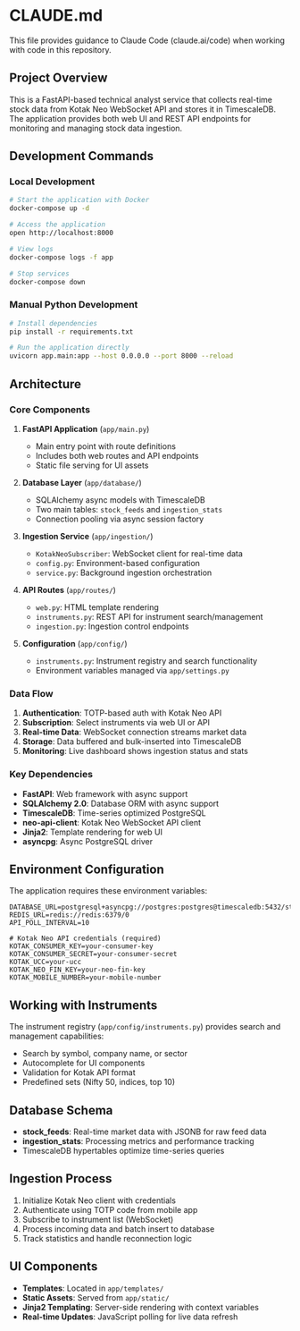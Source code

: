 # CLAUDE.md

This file provides guidance to Claude Code (claude.ai/code) when working with code in this repository.

## Project Overview

This is a FastAPI-based technical analyst service that collects real-time stock data from Kotak Neo WebSocket API and stores it in TimescaleDB. The application provides both web UI and REST API endpoints for monitoring and managing stock data ingestion.

## Development Commands

### Local Development
```bash
# Start the application with Docker
docker-compose up -d

# Access the application
open http://localhost:8000

# View logs
docker-compose logs -f app

# Stop services
docker-compose down
```

### Manual Python Development
```bash
# Install dependencies
pip install -r requirements.txt

# Run the application directly
uvicorn app.main:app --host 0.0.0.0 --port 8000 --reload
```

## Architecture

### Core Components

1. **FastAPI Application** (`app/main.py`)
   - Main entry point with route definitions
   - Includes both web routes and API endpoints
   - Static file serving for UI assets

2. **Database Layer** (`app/database/`)
   - SQLAlchemy async models with TimescaleDB
   - Two main tables: `stock_feeds` and `ingestion_stats`
   - Connection pooling via async session factory

3. **Ingestion Service** (`app/ingestion/`)
   - `KotakNeoSubscriber`: WebSocket client for real-time data
   - `config.py`: Environment-based configuration
   - `service.py`: Background ingestion orchestration

4. **API Routes** (`app/routes/`)
   - `web.py`: HTML template rendering
   - `instruments.py`: REST API for instrument search/management
   - `ingestion.py`: Ingestion control endpoints

5. **Configuration** (`app/config/`)
   - `instruments.py`: Instrument registry and search functionality
   - Environment variables managed via `app/settings.py`

### Data Flow

1. **Authentication**: TOTP-based auth with Kotak Neo API
2. **Subscription**: Select instruments via web UI or API
3. **Real-time Data**: WebSocket connection streams market data
4. **Storage**: Data buffered and bulk-inserted into TimescaleDB
5. **Monitoring**: Live dashboard shows ingestion status and stats

### Key Dependencies

- **FastAPI**: Web framework with async support
- **SQLAlchemy 2.0**: Database ORM with async support
- **TimescaleDB**: Time-series optimized PostgreSQL
- **neo-api-client**: Kotak Neo WebSocket API client
- **Jinja2**: Template rendering for web UI
- **asyncpg**: Async PostgreSQL driver

## Environment Configuration

The application requires these environment variables:

```env
DATABASE_URL=postgresql+asyncpg://postgres:postgres@timescaledb:5432/stockfeed
REDIS_URL=redis://redis:6379/0
API_POLL_INTERVAL=10

# Kotak Neo API credentials (required)
KOTAK_CONSUMER_KEY=your-consumer-key
KOTAK_CONSUMER_SECRET=your-consumer-secret
KOTAK_UCC=your-ucc
KOTAK_NEO_FIN_KEY=your-neo-fin-key
KOTAK_MOBILE_NUMBER=your-mobile-number
```

## Working with Instruments

The instrument registry (`app/config/instruments.py`) provides search and management capabilities:

- Search by symbol, company name, or sector
- Autocomplete for UI components
- Validation for Kotak API format
- Predefined sets (Nifty 50, indices, top 10)

## Database Schema

- **stock_feeds**: Real-time market data with JSONB for raw feed data
- **ingestion_stats**: Processing metrics and performance tracking
- TimescaleDB hypertables optimize time-series queries

## Ingestion Process

1. Initialize Kotak Neo client with credentials
2. Authenticate using TOTP code from mobile app
3. Subscribe to instrument list (WebSocket)
4. Process incoming data and batch insert to database
5. Track statistics and handle reconnection logic

## UI Components

- **Templates**: Located in `app/templates/`
- **Static Assets**: Served from `app/static/`
- **Jinja2 Templating**: Server-side rendering with context variables
- **Real-time Updates**: JavaScript polling for live data refresh